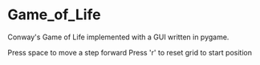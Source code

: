 Game_of_Life
============

Conway's Game of Life implemented with a GUI written in pygame.

Press space to move a step forward
Press 'r' to reset grid to start position
